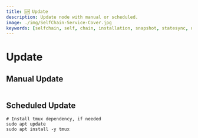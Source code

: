 ```yaml
---
title: 🆙 Update
description: Update node with manual or scheduled.
image: ./img/SelfChain-Service-Cover.jpg
keywords: [selfchain, self, chain, installation, snapshot, statesync, update]
---
```


# Update 

## Manual Update

```shell

```

## Scheduled Update

```shell
# Install tmux dependency, if needed
sudo apt update
sudo apt install -y tmux
```

```shell

```
